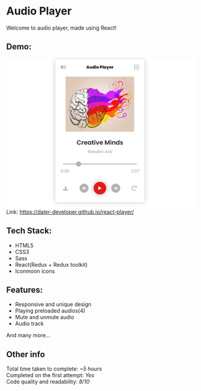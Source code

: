 # Audio Player

Welcome to audio player, made using React!

## Demo:

![Preview](/preview.jpg)  
Link: https://daler-developer.github.io/react-player/

## Tech Stack:

- HTML5
- CSS3
- Sass
- React(Redux + Redux toolkit)
- Iconmoon icons

## Features:

- Responsive and unique design
- Playing preloaded audios(4)
- Mute and unmute audio
- Audio track  
 
And many more...

## Other info

Total time taken to complete: *~5 hours*  
Completed on the first attempt: *Yes*  
Code quality and readability: *8/10*  
